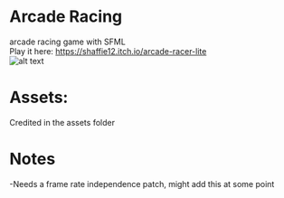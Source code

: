 # Arcade Racing
arcade racing game with SFML     
Play it here: https://shaffie12.itch.io/arcade-racer-lite  
![alt text](https://img.itch.zone/aW1hZ2UvMTg2MjY5Mi8xMTI5MDMxNS5qcGc=/original/F6rRb3.jpg)

# Assets:
Credited in the assets folder

# Notes  
-Needs a frame rate independence patch, might add this at some point
